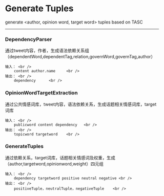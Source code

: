 Generate Tuples
=========================================
generate &lt;author, opinion word, target word> tuples based on TASC
*****

### DependencyParser <br />

通过tweet内容，作者，生成语法依赖关系组（dependentWord,dependentTag,relation,governWord,governTag,author）

	输入：	<br />
		content author.name		<br />
	输出：	<br />
		dependency		<br />

### OpinionWordTargetExtraction <br />
通过公共情感词库，tweet内容，语法依赖关系，生成话题相关情感词库，target词库

	输入：	<br />
		publicword content dependency	<br />
	输出：	<br />
		topicword targetword	<br />
 
### GenerateTuples <br />
通过依赖关系，target词库，话题相关情感词及权重，生成（author,targetword,opinionword,weight）四元组

	输入：	<br />
		dependency targetword positive neutral negative	<br />
	输出：	<br />
		positiveTuple，neutralTuple，negativeTuple	<br />

